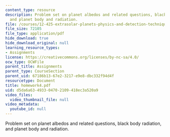 ```yaml
---
content_type: resource
description: Problem set on planet albedos and related questions, black body radiation,
  and planet body and radiation.
file: /courses/12-425-extrasolar-planets-physics-and-detection-techniques-fall-2007/d5da6a63493304702109418ec3a520a9_homework4.pdf
file_size: 72105
file_type: application/pdf
hide_download: true
hide_download_original: null
learning_resource_types:
- Assignments
license: https://creativecommons.org/licenses/by-nc-sa/4.0/
ocw_type: OCWFile
parent_title: Assignments
parent_type: CourseSection
parent_uid: 67186b13-67e2-3217-e9e8-dbc332f94d4f
resourcetype: Document
title: homework4.pdf
uid: d5da6a63-4933-0470-2109-418ec3a520a9
video_files:
  video_thumbnail_file: null
video_metadata:
  youtube_id: null
---
```

Problem set on planet albedos and related questions, black body radiation, and planet body and radiation.